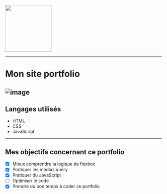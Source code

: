 <img src="https://user-images.githubusercontent.com/97635006/210299870-185f4081-84bc-428e-b0fc-226c710a81e1.png" width="150" height="150" />

---
# Mon site portfolio
![image](https://user-images.githubusercontent.com/97635006/210194444-8233cdd2-7750-4cac-b218-762b56d00348.png)
---
## Langages utilisés
- HTML
- CSS
- JavaScript
---
## Mes objectifs concernant ce portfolio
- [x] Mieux comprendre la logique de flexbox
- [x] Pratiquer les medias query
- [x] Pratiquer du JavaScript
- [ ] Optimiser le code
- [x] Prendre du bon temps à coder ce portfolio
